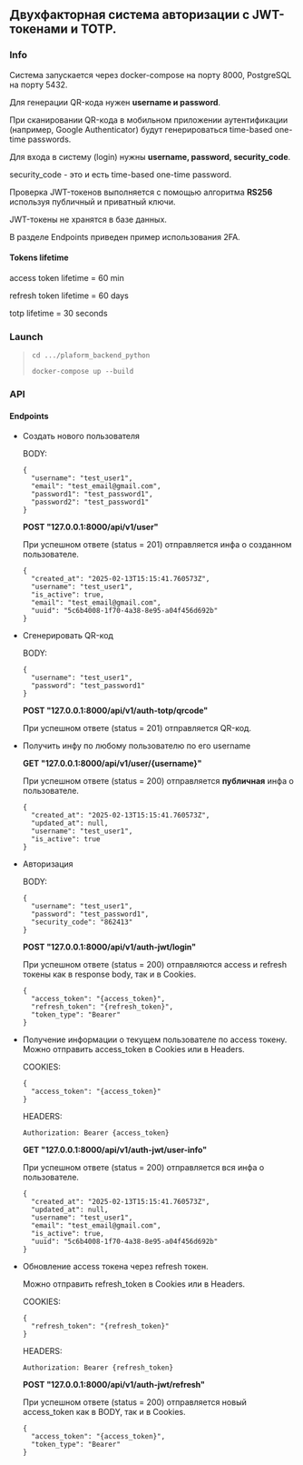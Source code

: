## Двухфакторная система авторизации с JWT-токенами и TOTP.

### Info

Система запускается через docker-compose на порту 8000,
PostgreSQL на порту 5432.

Для генерации QR-кода нужен **username и password**.

При сканировании QR-кода в мобильном приложении аутентификации 
(например, Google Authenticator) будут генерироваться time-based
one-time passwords.

Для входа в систему (login) нужны **username, password, security_code**.

security_code - это и есть time-based one-time password.

Проверка JWT-токенов выполняется с помощью алгоритма
**RS256** используя публичный и приватный ключи.

JWT-токены не хранятся в базе данных.

В разделе Endpoints 
приведен пример использования 2FA.

#### Tokens lifetime

access token lifetime = 60 min

refresh token lifetime = 60 days

totp lifetime = 30 seconds


### Launch

> `cd .../plaform_backend_python`
> 
> `docker-compose up --build`


### API

#### Endpoints

- Создать нового пользователя

  BODY:
  ```
  {
    "username": "test_user1",
    "email": "test_email@gmail.com",
    "password1": "test_password1",
    "password2": "test_password1"
  }
  ```
  
  **POST "127.0.0.1:8000/api/v1/user"**

  При успешном ответе (status = 201)
  отправляется инфа о созданном пользователе.
  
  ```
  {
    "created_at": "2025-02-13T15:15:41.760573Z",
    "username": "test_user1",
    "is_active": true,
    "email": "test_email@gmail.com",
    "uuid": "5c6b4008-1f70-4a38-8e95-a04f456d692b"
  }
  ```

- Сгенерировать QR-код
  
  BODY:
  
  ```
  {
    "username": "test_user1",
    "password": "test_password1"
  }
  ```
  
  **POST "127.0.0.1:8000/api/v1/auth-totp/qrcode"**
  
  При успешном ответе (status = 201) отправляется QR-код.

- Получить инфу по любому пользователю по его username

  **GET "127.0.0.1:8000/api/v1/user/{username}"**

  При успешном ответе (status = 200)
  отправляется **публичная** инфа о пользователе.

  ```
  {
    "created_at": "2025-02-13T15:15:41.760573Z",
    "updated_at": null,
    "username": "test_user1",
    "is_active": true
  }
  ```

- Авторизация 
    
  BODY:
  ```
  {
    "username": "test_user1",
    "password": "test_password1",
    "security_code": "862413"
  }
  ```

  **POST "127.0.0.1:8000/api/v1/auth-jwt/login"**

  При успешном ответе (status = 200) отправляются 
  access и refresh токены как в response body, так и в Cookies. 

  ```
  {
    "access_token": "{access_token}",
    "refresh_token": "{refresh_token}",
    "token_type": "Bearer"
  }
  ```
  

- Получение информации о текущем пользователе по 
  access токену.
  Можно отправить access_token в Cookies или в Headers.
  
  COOKIES:
  ```
  {
    "access_token": "{access_token}"
  }
  ```
  
  HEADERS:
  ```
  Authorization: Bearer {access_token}
  ```
  
  **GET "127.0.0.1:8000/api/v1/auth-jwt/user-info"**

  При успешном ответе (status = 200) 
  отправляется вся инфа о пользователе.

  ```
  {
    "created_at": "2025-02-13T15:15:41.760573Z",
    "updated_at": null,
    "username": "test_user1",
    "email": "test_email@gmail.com",
    "is_active": true,
    "uuid": "5c6b4008-1f70-4a38-8e95-a04f456d692b"
  }
  ```
  
- Обновление access токена через refresh токен.
  
  Можно отправить refresh_token в Cookies или в Headers.
  
  COOKIES:
  ```
  {
    "refresh_token": "{refresh_token}"
  }
  ```
  
  HEADERS:
  ```
  Authorization: Bearer {refresh_token}
  ```
  
  **POST "127.0.0.1:8000/api/v1/auth-jwt/refresh"**

  При успешном ответе (status = 200)
  отправляется новый access_token 
  как в BODY, так и в Cookies.

  ```
  {
    "access_token": "{access_token}",
    "token_type": "Bearer"
  }
  ```